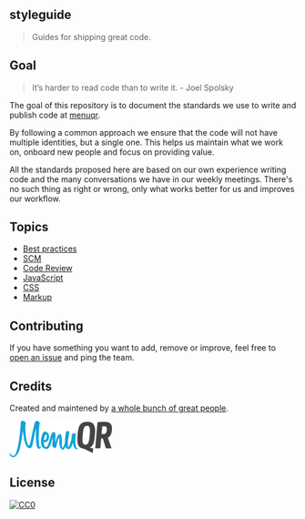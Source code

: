 ## styleguide

> Guides for shipping great code.

## Goal

> It’s harder to read code than to write it. - Joel Spolsky

The goal of this repository is to document the standards we use to write and publish code at [menuqr](http://menuqr.com.br).

By following a common approach we ensure that the code will not have multiple identities, but a single one. This helps us maintain what we work on, onboard new people and focus on providing value.

All the standards proposed here are based on our own experience writing code and the many conversations we have in our weekly meetings. There's no such thing as right or wrong, only what works better for us and improves our workflow.

## Topics

* [Best practices](/best-practices/README.md)
* [SCM](scm/README.md)
* [Code Review](code-review/README.md)
* [JavaScript](/javascript/README.md)
* [CSS](css/README.md)
* [Markup](markup/README.md)

## Contributing

If you have something you want to add, remove or improve, feel free to [open an issue](https://github.com/menuqr/styleguide/issues/new) and ping the team.

## Credits

Created and maintened by [a whole bunch of great people](https://github.com/menuqr/styleguide/graphs/contributors).

![menuqr](./menuqr.png)

## License

[![CC0](http://mirrors.creativecommons.org/presskit/buttons/88x31/svg/cc-zero.svg)](http://creativecommons.org/publicdomain/zero/1.0)

